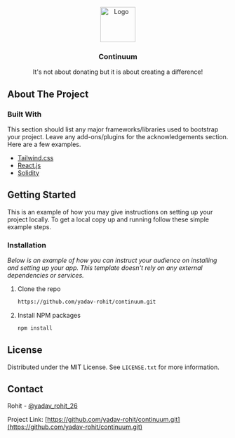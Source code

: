 <div id="top"></div>



<!-- PROJECT LOGO -->
<br />
<div align="left">
  <div align="center">
  <a href="https://github.com/othneildrew/Best-README-Template">
    <img src="https://cdn.discordapp.com/attachments/927960928023101521/947390558144434196/Group_29.png" alt="Logo" width="80" height="80">
  </a>
  </div>
  <h3 align="center">Continuum</h3>
  
  <p align="center">
    It's not about donating but it is about creating a difference!
  </p>


<!-- ABOUT THE PROJECT -->
## About The Project



### Built With

This section should list any major frameworks/libraries used to bootstrap your project. Leave any add-ons/plugins for the acknowledgements section. Here are a few examples.

* [Tailwind.css](https://tailwindcss.com/)
* [React.js](https://reactjs.org/)
* [Solidity](https://docs.soliditylang.org/en/v0.8.12/)





<!-- GETTING STARTED -->
## Getting Started

This is an example of how you may give instructions on setting up your project locally.
To get a local copy up and running follow these simple example steps.

### Installation

_Below is an example of how you can instruct your audience on installing and setting up your app. This template doesn't rely on any external dependencies or services._

1. Clone the repo
   ```sh
   https://github.com/yadav-rohit/continuum.git
   ```
2. Install NPM packages
   ```sh
   npm install
   ```





<!-- LICENSE -->
## License

Distributed under the MIT License. See `LICENSE.txt` for more information.





<!-- CONTACT -->
## Contact

Rohit - [@yadav_rohit_26](https://twitter.com/yadav_rohit_26) 
<!--   - email@example.com -->

Project Link: [https://github.com/yadav-rohit/continuum.git](https://github.com/yadav-rohit/continuum.git)




